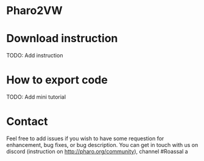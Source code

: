# Pharo2VW

# Download instruction
TODO: Add instruction

# How to export code
TODO: Add mini tutorial

# Contact
Feel free to add issues if you wish to have some requestion for enhancement, bug fixes, or bug description.
You can get in touch with us on discord (instruction on http://pharo.org/community), channel #Roassal
a
